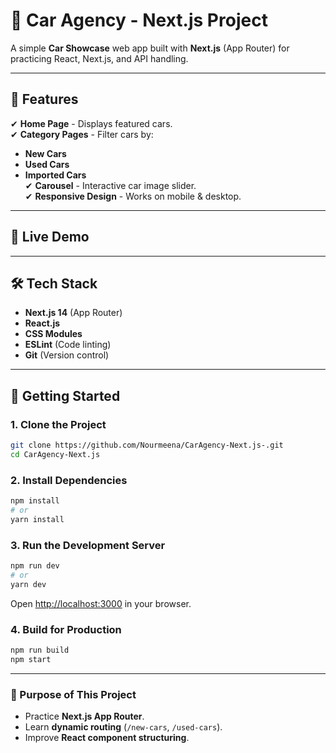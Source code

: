 # **🚗 Car Agency - Next.js Project**  

A simple **Car Showcase** web app built with **Next.js** (App Router) for practicing React, Next.js, and API handling.  

---

## **📌 Features**  
✔ **Home Page** - Displays featured cars.  
✔ **Category Pages** - Filter cars by:  
   - **New Cars**  
   - **Used Cars**  
   - **Imported Cars**  
✔ **Carousel** - Interactive car image slider.  
✔ **Responsive Design** - Works on mobile & desktop.  

---

## **📌 Live Demo**  

---

## **🛠️ Tech Stack**  
- **Next.js 14** (App Router)  
- **React.js**  
- **CSS Modules**  
- **ESLint** (Code linting)  
- **Git** (Version control)  

---

## **🚀 Getting Started**  

### **1. Clone the Project**  
```bash
git clone https://github.com/Nourmeena/CarAgency-Next.js-.git
cd CarAgency-Next.js
```

### **2. Install Dependencies**  
```bash
npm install
# or
yarn install
```

### **3. Run the Development Server**  
```bash
npm run dev
# or
yarn dev
```
Open [http://localhost:3000](http://localhost:3000) in your browser.  

### **4. Build for Production**  
```bash
npm run build
npm start
```

---


### **🎯 Purpose of This Project**  
- Practice **Next.js App Router**.  
- Learn **dynamic routing** (`/new-cars`, `/used-cars`).  
- Improve **React component structuring**.  
